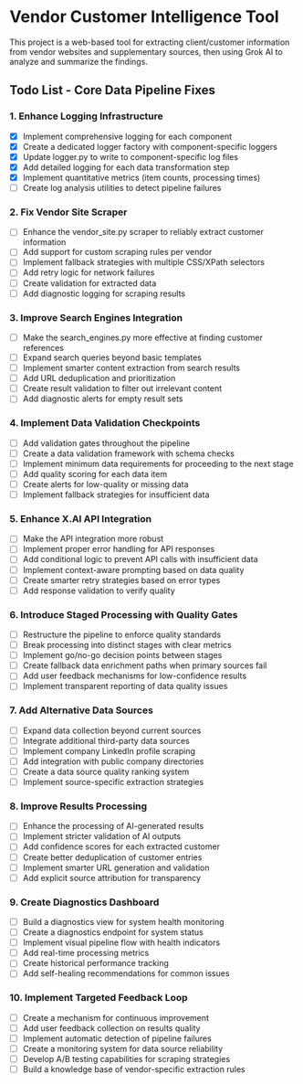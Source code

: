 # Vendor Customer Intelligence Tool

This project is a web-based tool for extracting client/customer information from vendor websites and supplementary sources, then using Grok AI to analyze and summarize the findings.

## Todo List - Core Data Pipeline Fixes

### 1. Enhance Logging Infrastructure
- [x] Implement comprehensive logging for each component
- [x] Create a dedicated logger factory with component-specific loggers
- [x] Update logger.py to write to component-specific log files
- [x] Add detailed logging for each data transformation step
- [x] Implement quantitative metrics (item counts, processing times)
- [ ] Create log analysis utilities to detect pipeline failures

### 2. Fix Vendor Site Scraper
- [ ] Enhance the vendor_site.py scraper to reliably extract customer information
- [ ] Add support for custom scraping rules per vendor
- [ ] Implement fallback strategies with multiple CSS/XPath selectors
- [ ] Add retry logic for network failures
- [ ] Create validation for extracted data
- [ ] Add diagnostic logging for scraping results

### 3. Improve Search Engines Integration
- [ ] Make the search_engines.py more effective at finding customer references
- [ ] Expand search queries beyond basic templates
- [ ] Implement smarter content extraction from search results
- [ ] Add URL deduplication and prioritization
- [ ] Create result validation to filter out irrelevant content
- [ ] Add diagnostic alerts for empty result sets

### 4. Implement Data Validation Checkpoints
- [ ] Add validation gates throughout the pipeline
- [ ] Create a data validation framework with schema checks
- [ ] Implement minimum data requirements for proceeding to the next stage
- [ ] Add quality scoring for each data item
- [ ] Create alerts for low-quality or missing data
- [ ] Implement fallback strategies for insufficient data

### 5. Enhance X.AI API Integration
- [ ] Make the API integration more robust
- [ ] Implement proper error handling for API responses
- [ ] Add conditional logic to prevent API calls with insufficient data
- [ ] Implement context-aware prompting based on data quality
- [ ] Create smarter retry strategies based on error types
- [ ] Add response validation to verify quality

### 6. Introduce Staged Processing with Quality Gates
- [ ] Restructure the pipeline to enforce quality standards
- [ ] Break processing into distinct stages with clear metrics
- [ ] Implement go/no-go decision points between stages
- [ ] Create fallback data enrichment paths when primary sources fail
- [ ] Add user feedback mechanisms for low-confidence results
- [ ] Implement transparent reporting of data quality issues

### 7. Add Alternative Data Sources
- [ ] Expand data collection beyond current sources
- [ ] Integrate additional third-party data sources
- [ ] Implement company LinkedIn profile scraping
- [ ] Add integration with public company directories
- [ ] Create a data source quality ranking system
- [ ] Implement source-specific extraction strategies

### 8. Improve Results Processing
- [ ] Enhance the processing of AI-generated results
- [ ] Implement stricter validation of AI outputs
- [ ] Add confidence scores for each extracted customer
- [ ] Create better deduplication of customer entries
- [ ] Implement smarter URL generation and validation
- [ ] Add explicit source attribution for transparency

### 9. Create Diagnostics Dashboard
- [ ] Build a diagnostics view for system health monitoring
- [ ] Create a diagnostics endpoint for system status
- [ ] Implement visual pipeline flow with health indicators
- [ ] Add real-time processing metrics 
- [ ] Create historical performance tracking
- [ ] Add self-healing recommendations for common issues

### 10. Implement Targeted Feedback Loop
- [ ] Create a mechanism for continuous improvement
- [ ] Add user feedback collection on results quality
- [ ] Implement automatic detection of pipeline failures
- [ ] Create a monitoring system for data source reliability
- [ ] Develop A/B testing capabilities for scraping strategies
- [ ] Build a knowledge base of vendor-specific extraction rules